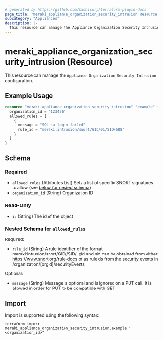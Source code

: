 ```yaml
---
# generated by https://github.com/hashicorp/terraform-plugin-docs
page_title: "meraki_appliance_organization_security_intrusion Resource - terraform-provider-meraki"
subcategory: "Appliances"
description: |-
  This resource can manage the Appliance Organization Security Intrusion configuration.
---
```


# meraki_appliance_organization_security_intrusion (Resource)

This resource can manage the `Appliance Organization Security Intrusion` configuration.

## Example Usage

```terraform
resource "meraki_appliance_organization_security_intrusion" "example" {
  organization_id = "123456"
  allowed_rules = [
    {
      message = "SQL sa login failed"
      rule_id = "meraki:intrusion/snort/GID/01/SID/688"
    }
  ]
}
```

<!-- schema generated by tfplugindocs -->
## Schema

### Required

- `allowed_rules` (Attributes List) Sets a list of specific SNORT signatures to allow (see [below for nested schema](#nestedatt--allowed_rules))
- `organization_id` (String) Organization ID

### Read-Only

- `id` (String) The id of the object

<a id="nestedatt--allowed_rules"></a>
### Nested Schema for `allowed_rules`

Required:

- `rule_id` (String) A rule identifier of the format meraki:intrusion/snort/GID//SID/. gid and sid can be obtained from either https://www.snort.org/rule-docs or as ruleIds from the security events in /organization/[orgId]/securityEvents

Optional:

- `message` (String) Message is optional and is ignored on a PUT call. It is allowed in order for PUT to be compatible with GET

## Import

Import is supported using the following syntax:

```shell
terraform import meraki_appliance_organization_security_intrusion.example "<organization_id>"
```
